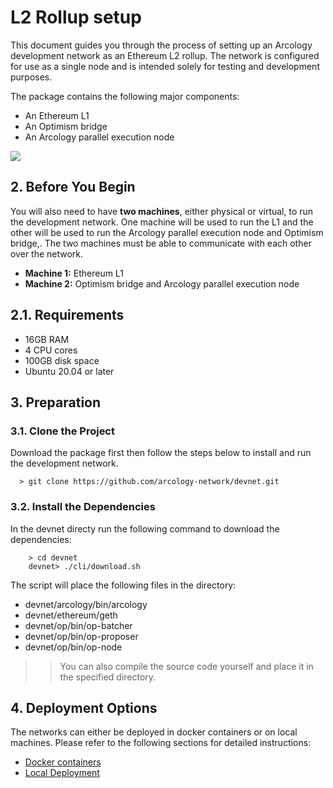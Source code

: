 # L2 Rollup setup

This document guides you through the process of setting up an Arcology development network as an Ethereum L2 rollup. The network is configured for use as a single node and is intended solely for testing and development purposes.


The package contains the following major components:

- An Ethereum L1 
- An Optimism bridge
- An Arcology parallel execution node

![](/l1-l2.png)

## 2. Before You Begin

You will also need to have **two machines**, either physical or virtual, to run the development network. One machine will be used to run the L1 and the other will be used to run the Arcology parallel execution node and Optimism bridge,. The two machines must be able to communicate with each other over the network.

- **Machine 1:** Ethereum L1  
- **Machine 2:** Optimism bridge and Arcology parallel execution node

## 2.1. Requirements

- 16GB RAM
- 4 CPU cores
- 100GB disk space
- Ubuntu 20.04 or later

## 3. Preparation

### 3.1. Clone the Project

Download the package first then follow the steps below to install and run the development network.

```shell
  > git clone https://github.com/arcology-network/devnet.git
```

### 3.2. Install the Dependencies

In the devnet directy run the following command to download the dependencies:

```shell
    > cd devnet
    devnet> ./cli/download.sh
```

The script will place the following files in the directory:

- devnet/arcology/bin/arcology
- devnet/ethereum/geth
- devnet/op/bin/op-batcher
- devnet/op/bin/op-proposer
- devnet/op/bin/op-node

>> You can also compile the source code yourself and place it in the specified directory. 

## 4. Deployment Options

The networks can either be deployed in docker containers or on local machines. Please refer to the following 
sections for detailed instructions:

- [Docker containers](./l2-docker.md)
- [Local Deployment](./l2-local.md)


